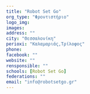 ```yaml
---
title: "Robot Set Go"
org_type: "Φροντιστήριο"
logo_img: 
images: 
address: ""
city: "Θεσσαλονίκη"
perioxi: "Καλαμαριάς,Τρίλοφος"
phone: 
facebook: ""
website: ""
rensponsible: ""
schools: [Robot Set Go]
federations: ""
email: "info@robotsetgo.gr"
---
```




